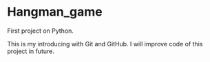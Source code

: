 # Hangman_game
First project on Python.

This is my introducing with Git and GitHub. I will improve code of this project in future.
